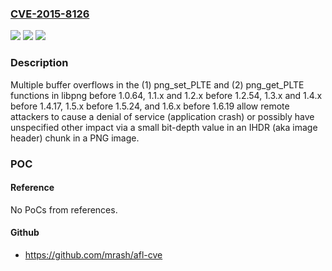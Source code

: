 ### [CVE-2015-8126](https://cve.mitre.org/cgi-bin/cvename.cgi?name=CVE-2015-8126)
![](https://img.shields.io/static/v1?label=Product&message=n%2Fa&color=blue)
![](https://img.shields.io/static/v1?label=Version&message=n%2Fa&color=blue)
![](https://img.shields.io/static/v1?label=Vulnerability&message=n%2Fa&color=brighgreen)

### Description

Multiple buffer overflows in the (1) png_set_PLTE and (2) png_get_PLTE functions in libpng before 1.0.64, 1.1.x and 1.2.x before 1.2.54, 1.3.x and 1.4.x before 1.4.17, 1.5.x before 1.5.24, and 1.6.x before 1.6.19 allow remote attackers to cause a denial of service (application crash) or possibly have unspecified other impact via a small bit-depth value in an IHDR (aka image header) chunk in a PNG image.

### POC

#### Reference
No PoCs from references.

#### Github
- https://github.com/mrash/afl-cve


